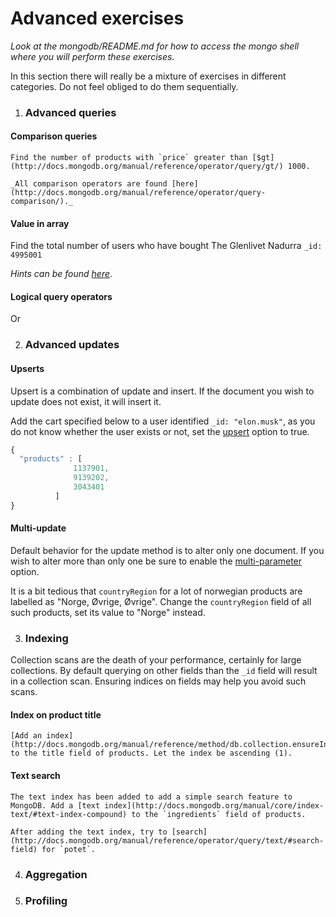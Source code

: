 # Advanced exercises

_Look at the mongodb/README.md for how to access the mongo shell where you will perform these exercises._

In this section there will really be a mixture of exercises in different categories. Do not feel obliged to do them sequentially.

1. ### Advanced queries

  #### Comparison queries
    Find the number of products with `price` greater than [$gt](http://docs.mongodb.org/manual/reference/operator/query/gt/) 1000.

    _All comparison operators are found [here](http://docs.mongodb.org/manual/reference/operator/query-comparison/)._

  #### Value in array
  Find the total number of users who have bought The Glenlivet Nadurra `_id: 4995001`

  _Hints can be found [here](http://docs.mongodb.org/manual/tutorial/query-documents/#match-a-field-without-specifying-array-index)_.

  #### Logical query operators

  Or

2. ### Advanced updates

  #### Upserts
  Upsert is a combination of update and insert. If the document you wish to update does not exist, it will insert it.

  Add the cart specified below to a user identified `_id: "elon.musk"`, as you do not know whether the user exists or not, set the [upsert](http://docs.mongodb.org/manual/reference/method/db.collection.update/#upsert-option) option to true.

  ```js
  {
    "products" : [
				1137901,
				9139202,
				3043401
			]
  }
  ```

  #### Multi-update
  Default behavior for the update method is to alter only one document. If you wish to alter more than only one be sure to enable the [multi-parameter](http://docs.mongodb.org/manual/reference/method/db.collection.update/#multi-parameter) option.

  It is a bit tedious that `countryRegion` for a lot of norwegian products are labelled as "Norge, Øvrige, Øvrige". Change the `countryRegion` field of all such products, set its value to "Norge" instead.

3. ### Indexing
  Collection scans are the death of your performance, certainly for large collections. By default querying on other fields than the `_id` field will result in a collection scan. Ensuring indices on fields may help you avoid such scans.

  #### Index on product title
    [Add an index](http://docs.mongodb.org/manual/reference/method/db.collection.ensureIndex/) to the title field of products. Let the index be ascending (1).

  #### Text search
    The text index has been added to add a simple search feature to MongoDB. Add a [text index](http://docs.mongodb.org/manual/core/index-text/#text-index-compound) to the `ingredients` field of products.

    After adding the text index, try to [search](http://docs.mongodb.org/manual/reference/operator/query/text/#search-field) for `potet`.

4. ### Aggregation


5. ### Profiling
